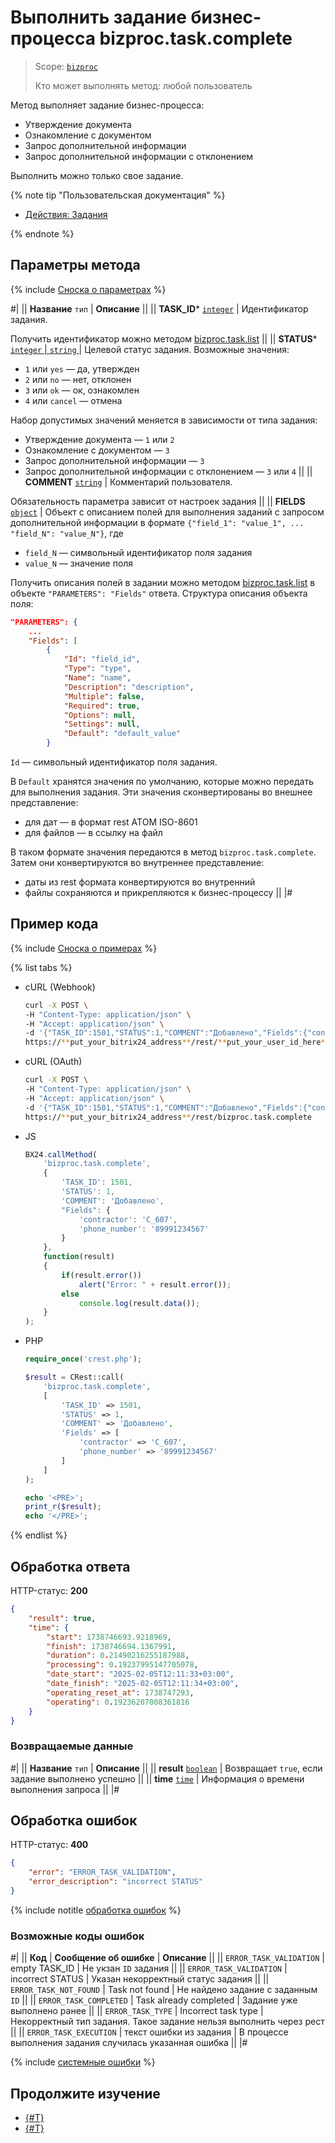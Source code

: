 # Выполнить задание бизнес-процесса bizproc.task.complete

> Scope: [`bizproc`](../../scopes/permissions.md)
>
> Кто может выполнять метод: любой пользователь

Метод выполняет задание бизнес-процесса:
- Утверждение документа
- Ознакомление с документом
- Запрос дополнительной информации
- Запрос дополнительной информации с отклонением
  
Выполнить можно только свое задание.

{% note tip "Пользовательская документация" %}

- [Действия: Задания](https://helpdesk.bitrix24.ru/open/7451037/)

{% endnote %}

## Параметры метода

{% include [Сноска о параметрах](../../../_includes/required.md) %}

#|
|| **Название**
`тип` | **Описание** ||
|| **TASK_ID***
[`integer`](../../data-types.md) | Идентификатор задания.

Получить идентификатор можно методом [bizproc.task.list](./bizproc-task-list.md) ||
|| **STATUS***
[`integer` \| `string` ](../../data-types.md) | Целевой статус задания. Возможные значения: 

- `1` или `yes` — да, утвержден
- `2` или `no` — нет, отклонен
- `3` или `ok` — ок, ознакомлен
- `4` или `cancel` — отмена

Набор допустимых значений меняется в зависимости от типа задания:
- Утверждение документа — `1` или `2`
- Ознакомление с документом — `3`
- Запрос дополнительной информации — `3`
- Запрос дополнительной информации с отклонением — `3` или `4`
||
|| **COMMENT**
[`string`](../../data-types.md) | Комментарий пользователя.

Обязательность параметра зависит от настроек задания ||
|| **FIELDS**
[`object`](../../data-types.md) | Объект с описанием полей для выполнения заданий с запросом дополнительной информации в формате `{"field_1": "value_1", ... "field_N": "value_N"}`, где
- `field_N` — символьный идентификатор поля задания
- `value_N` — значение поля

Получить описания полей в задании можно методом [bizproc.task.list](./bizproc-task-list.md) в объекте `"PARAMETERS": "Fields"` ответа. Структура описания объекта поля:

```json
"PARAMETERS": {
    ...
    "Fields": [
        {
            "Id": "field_id",
            "Type": "type",
            "Name": "name",
            "Description": "description",
            "Multiple": false,
            "Required": true,
            "Options": null,
            "Settings": null,
            "Default": "default_value"
        }
```

`Id` — символьный идентификатор поля задания.

В `Default` хранятся значения по умолчанию, которые можно передать для выполнения задания. Эти значения сконвертированы во внешнее представление:
- для дат — в формат rest ATOM ISO-8601
- для файлов — в ссылку на файл 

В таком формате значения передаются в метод `bizproc.task.complete`. Затем они конвертируются во внутреннее представление:
- даты из rest формата конвертируются во внутренний
- файлы сохраняются и прикрепляются к бизнес-процессу ||
|#

## Пример кода

{% include [Сноска о примерах](../../../_includes/examples.md) %}

{% list tabs %}

- cURL (Webhook)

    ```bash
    curl -X POST \
    -H "Content-Type: application/json" \
    -H "Accept: application/json" \
    -d '{"TASK_ID":1501,"STATUS":1,"COMMENT":"Добавлено","Fields":{"contractor":"C_607","phone_number":"89991234567"}}' \
    https://**put_your_bitrix24_address**/rest/**put_your_user_id_here**/**put_your_webbhook_here**/bizproc.task.complete
    ```

- cURL (OAuth)

    ```bash
    curl -X POST \
    -H "Content-Type: application/json" \
    -H "Accept: application/json" \
    -d '{"TASK_ID":1501,"STATUS":1,"COMMENT":"Добавлено","Fields":{"contractor":"C_607","phone_number":"89991234567"},"auth":"**put_access_token_here**"}' \
    https://**put_your_bitrix24_address**/rest/bizproc.task.complete
    ```

- JS

    ```js
    BX24.callMethod(
        'bizproc.task.complete',
        {
            'TASK_ID': 1501,
            'STATUS': 1,
            'COMMENT': 'Добавлено',
            "Fields": {
                'contractor': 'C_607',
                'phone_number': '89991234567'
            }
        },
        function(result)
        {
            if(result.error())
                alert("Error: " + result.error());
            else
                console.log(result.data());
        }
    );
    ```

- PHP

    ```php
    require_once('crest.php');

    $result = CRest::call(
        'bizproc.task.complete',
        [
            'TASK_ID' => 1501,
            'STATUS' => 1,
            'COMMENT' => 'Добавлено',
            'Fields' => [
                'contractor' => 'C_607',
                'phone_number' => '89991234567'
            ]
        ]
    );

    echo '<PRE>';
    print_r($result);
    echo '</PRE>';
    ```

{% endlist %}

## Обработка ответа
 
HTTP-статус: **200**

```json
{
    "result": true,
    "time": {
        "start": 1738746693.9218969,
        "finish": 1738746694.1367991,
        "duration": 0.21490216255187988,
        "processing": 0.19237995147705078,
        "date_start": "2025-02-05T12:11:33+03:00",
        "date_finish": "2025-02-05T12:11:34+03:00",
        "operating_reset_at": 1738747293,
        "operating": 0.19236207008361816
    }
}
```

### Возвращаемые данные

#|
|| **Название**
`тип` | **Описание** ||
|| **result**
[`boolean`](../../data-types.md) | Возвращает `true`, если задание выполнено успешно ||
|| **time**
[`time`](../../data-types.md#time) | Информация о времени выполнения запроса ||
|#

## Обработка ошибок

HTTP-статус: **400**

```json
{
    "error": "ERROR_TASK_VALIDATION",
    "error_description": "incorrect STATUS"
}
```

{% include notitle [обработка ошибок](../../../_includes/error-info.md) %}

### Возможные коды ошибок
 
#|
|| **Код** | **Сообщение об ошибке** | **Описание** ||
|| `ERROR_TASK_VALIDATION` | empty TASK_ID | Не укзан `ID` задания ||
|| `ERROR_TASK_VALIDATION` | incorrect STATUS | Указан некорректный статус задания ||
|| `ERROR_TASK_NOT_FOUND` | Task not found | Не найдено задание с заданным `ID` ||
|| `ERROR_TASK_COMPLETED` | Task already completed | Задание уже выполнено ранее ||
|| `ERROR_TASK_TYPE` | Incorrect task type | Некорректный тип задания. Такое задание нельзя выполнить через рест ||
|| `ERROR_TASK_EXECUTION` | текст ошибки из задания | В процессе выполнения задания случилась указанная ошибка ||
|#
 
 {% include [системные ошибки](../../../_includes/system-errors.md) %}

 ## Продолжите изучение 
 
 - [{#T}](./index.md)
 - [{#T}](./bizproc-task-list.md)

